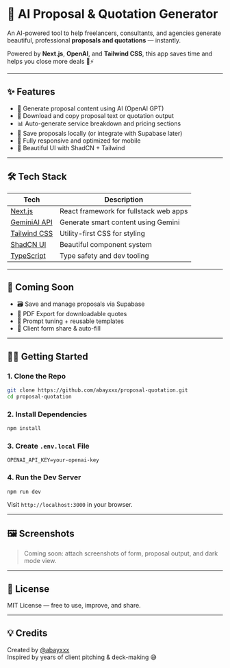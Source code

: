 # 📄 AI Proposal & Quotation Generator

An AI-powered tool to help freelancers, consultants, and agencies generate beautiful, professional **proposals and quotations** — instantly.

Powered by **Next.js**, **OpenAI**, and **Tailwind CSS**, this app saves time and helps you close more deals 💼⚡

---

## ✨ Features

- 🧠 Generate proposal content using AI (OpenAI GPT)
- 📑 Download and copy proposal text or quotation output
- 📊 Auto-generate service breakdown and pricing sections
- 💾 Save proposals locally (or integrate with Supabase later)
- 📱 Fully responsive and optimized for mobile
- 🎨 Beautiful UI with ShadCN + Tailwind

---

## 🛠️ Tech Stack

| Tech                                          | Description                            |
| --------------------------------------------- | -------------------------------------- |
| [Next.js](https://nextjs.org)                 | React framework for fullstack web apps |
| [GeminiAI API](https://platform.openai.com)   | Generate smart content using Gemini    |
| [Tailwind CSS](https://tailwindcss.com)       | Utility-first CSS for styling          |
| [ShadCN UI](https://ui.shadcn.com)            | Beautiful component system             |
| [TypeScript](https://www.typescriptlang.org/) | Type safety and dev tooling            |

---

## 🧪 Coming Soon

- 🗃️ Save and manage proposals via Supabase
- 🧾 PDF Export for downloadable quotes
- 🧠 Prompt tuning + reusable templates
- 💬 Client form share & auto-fill

---

## 🧑‍💻 Getting Started

### 1. Clone the Repo

```bash
git clone https://github.com/abayxxx/proposal-quotation.git
cd proposal-quotation
```

### 2. Install Dependencies

```bash
npm install
```

### 3. Create `.env.local` File

```env
OPENAI_API_KEY=your-openai-key
```

### 4. Run the Dev Server

```bash
npm run dev
```

Visit `http://localhost:3000` in your browser.

---

## 🖼️ Screenshots

> Coming soon: attach screenshots of form, proposal output, and dark mode view.

---

## 📄 License

MIT License — free to use, improve, and share.

---

## 💡 Credits

Created by [@abayxxx](https://github.com/abayxxx)  
Inspired by years of client pitching & deck-making 😅
